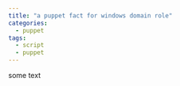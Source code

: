 ```yaml
---
title: "a puppet fact for windows domain role"
categories:
  - puppet
tags:
  - script
  - puppet
---
```


some text